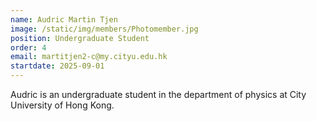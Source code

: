 ```yaml
---
name: Audric Martin Tjen
image: /static/img/members/Photomember.jpg
position: Undergraduate Student
order: 4
email: martitjen2-c@my.cityu.edu.hk
startdate: 2025-09-01
---
```

Audric is an undergraduate student in the department of physics at City University of Hong Kong.
